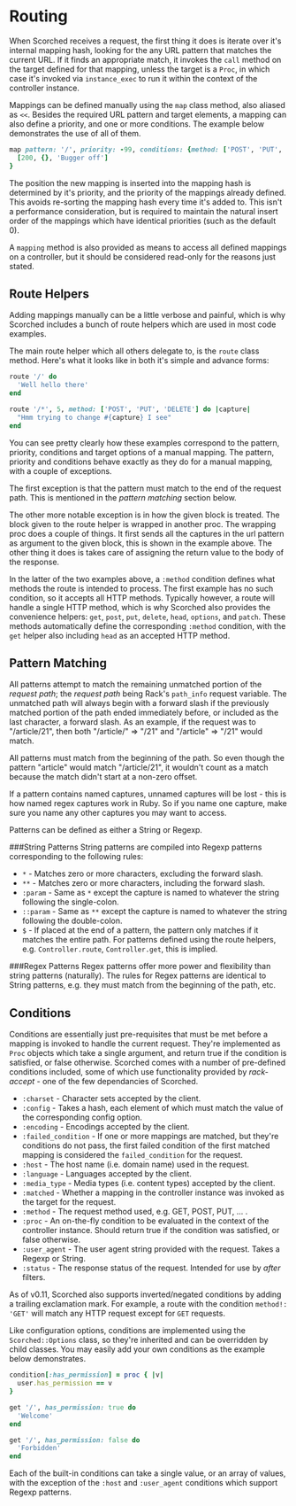 Routing
=======

When Scorched receives a request, the first thing it does is iterate over it's internal mapping hash, looking for the any URL pattern that matches the current URL. If it finds an appropriate match, it invokes the `call` method on the target defined for that mapping, unless the target is a `Proc`, in which case it's invoked via `instance_exec` to run it within the context of the controller instance.

Mappings can be defined manually using the `map` class method, also aliased as `<<`. Besides the required URL pattern and target elements, a mapping can also define a priority, and one or more conditions. The example below demonstrates the use of all of them.

```ruby
map pattern: '/', priority: -99, conditions: {method: ['POST', 'PUT', 'DELETE']}, target: proc { |env|
  [200, {}, 'Bugger off']
}
```

The position the new mapping is inserted into the mapping hash is determined by it's priority, and the priority of the mappings already defined. This avoids re-sorting the mapping hash every time it's added to. This isn't a performance consideration, but is required to maintain the natural insert order of the mappings which have identical priorities (such as the default 0).

A `mapping` method is also provided as means to access all defined mappings on a controller, but it should be considered read-only for the reasons just stated.

Route Helpers
-------------
Adding mappings manually can be a little verbose and painful, which is why Scorched includes a bunch of route helpers which are used in most code examples.

The main route helper which all others delegate to, is the `route` class method. Here's what it looks like in both it's simple and advance forms:

```ruby
route '/' do
  'Well hello there'
end

route '/*', 5, method: ['POST', 'PUT', 'DELETE'] do |capture|
  "Hmm trying to change #{capture} I see"
end
```

You can see pretty clearly how these examples correspond to the pattern, priority, conditions and target options of a manual mapping. The pattern, priority and conditions behave exactly as they do for a manual mapping, with a couple of exceptions.

The first exception is that the pattern must match to the end of the request path. This is mentioned in the _pattern matching_ section below.

The other more notable exception is in how the given block is treated. The block given to the route helper is wrapped in another proc. The wrapping proc does a couple of things. It first sends all the captures in the url pattern as argument to the given block, this is shown in the example above. The other thing it does is takes care of assigning the return value to the body of the response.

In the latter of the two examples above, a `:method` condition defines what methods the route is intended to process. The first example has no such condition, so it accepts all HTTP methods. Typically however, a route will handle a single HTTP method, which is why Scorched also provides the convenience helpers: `get`, `post`, `put`, `delete`, `head`, `options`, and `patch`. These methods automatically define the corresponding `:method` condition, with the `get` helper also including `head` as an accepted HTTP method.

Pattern Matching
----------------
All patterns attempt to match the remaining unmatched portion of the _request path_; the _request path_ being Rack's
`path_info` request variable. The unmatched path will always begin with a forward slash if the previously matched portion of the path ended immediately before, or included as the last character, a forward slash. As an example, if the request was to "/article/21", then both "/article/" => "/21" and "/article" => "/21" would match.

All patterns must match from the beginning of the path. So even though the pattern "article" would match "/article/21", it wouldn't count as a match because the match didn't start at a non-zero offset.

If a pattern contains named captures, unnamed captures will be lost - this is how named regex captures work in Ruby. So if you name one capture, make sure you name any other captures you may want to access.

Patterns can be defined as either a String or Regexp.

###String Patterns
String patterns are compiled into Regexp patterns corresponding to the following rules:

* `*` - Matches zero or more characters, excluding the forward slash.
* `**` - Matches zero or more characters, including the forward slash.
* `:param` - Same as `*` except the capture is named to whatever the string following the single-colon.
* `::param` - Same as `**` except the capture is named to whatever the string following the double-colon.
* `$` - If placed at the end of a pattern, the pattern only matches if it matches the entire path. For patterns defined using the route helpers, e.g. `Controller.route`, `Controller.get`, this is implied. 

###Regex Patterns
Regex patterns offer more power and flexibility than string patterns (naturally). The rules for Regex patterns are identical to String patterns, e.g. they must match from the beginning of the path, etc. 


Conditions
----------
Conditions are essentially just pre-requisites that must be met before a mapping is invoked to handle the current request. They're implemented as `Proc` objects which take a single argument, and return true if the condition is satisfied, or false otherwise. Scorched comes with a number of pre-defined conditions included, some of which use functionality provided by _rack-accept_ - one of the few dependancies of Scorched.

* `:charset` - Character sets accepted by the client.
* `:config` - Takes a hash, each element of which must match the value of the corresponding config option.
* `:encoding` - Encodings accepted by the client.
* `:failed_condition` - If one or more mappings are matched, but they're conditions do not pass, the first failed condition of the first matched mapping is considered the `failed_condition` for the request.
* `:host` - The host name (i.e. domain name) used in the request.
* `:language` - Languages accepted by the client.
* `:media_type` - Media types (i.e. content types) accepted by the client.
* `:matched` - Whether a mapping in the controller instance was invoked as the target for the request.
* `:method` - The request method used, e.g. GET, POST, PUT, ... .
* `:proc` - An on-the-fly condition to be evaluated in the context of the controller instance. Should return true if the condition was satisfied, or false otherwise.
* `:user_agent` - The user agent string provided with the request. Takes a Regexp or String.
* `:status` - The response status of the request. Intended for use by _after_ filters.

As of v0.11, Scorched also supports inverted/negated conditions by adding a trailing exclamation mark. For example, a route with the condition `method!: 'GET'` will match any HTTP request except for `GET` requests.

Like configuration options, conditions are implemented using the `Scorched::Options` class, so they're inherited and can be overridden by child classes. You may easily add your own conditions as the example below demonstrates.

```ruby
condition[:has_permission] = proc { |v|
  user.has_permission == v
}

get '/', has_permission: true do
  'Welcome'
end

get '/', has_permission: false do
  'Forbidden'
end
```

Each of the built-in conditions can take a single value, or an array of values, with the exception of the `:host` and `:user_agent` conditions which support Regexp patterns.
